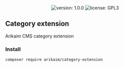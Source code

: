 <p align="center">
    <img src="https://img.shields.io/github/release/arikaim/category-extension.svg" alt="version: 1.0.0">
    <img src="https://img.shields.io/badge/License-GPLv3-blue.svg" alt="license: GPL3">
</p>

## Category extension
Arikaim CMS category extension

### Install
```
composer require arikaim/category-extension
```